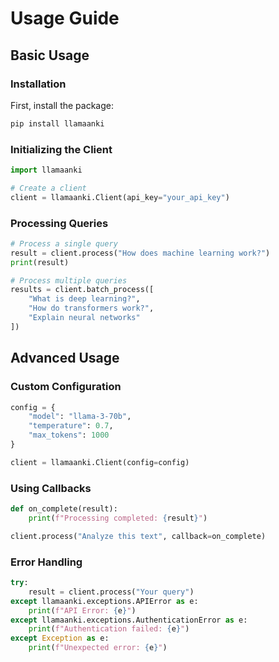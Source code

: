 # Usage Guide

## Basic Usage

### Installation

First, install the package:

```bash
pip install llamaanki
```

### Initializing the Client

```python
import llamaanki

# Create a client
client = llamaanki.Client(api_key="your_api_key")
```

### Processing Queries

```python
# Process a single query
result = client.process("How does machine learning work?")
print(result)

# Process multiple queries
results = client.batch_process([
    "What is deep learning?",
    "How do transformers work?",
    "Explain neural networks"
])
```

## Advanced Usage

### Custom Configuration

```python
config = {
    "model": "llama-3-70b",
    "temperature": 0.7,
    "max_tokens": 1000
}

client = llamaanki.Client(config=config)
```

### Using Callbacks

```python
def on_complete(result):
    print(f"Processing completed: {result}")

client.process("Analyze this text", callback=on_complete)
```

### Error Handling

```python
try:
    result = client.process("Your query")
except llamaanki.exceptions.APIError as e:
    print(f"API Error: {e}")
except llamaanki.exceptions.AuthenticationError as e:
    print(f"Authentication failed: {e}")
except Exception as e:
    print(f"Unexpected error: {e}")
```
